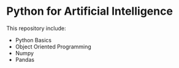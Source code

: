 # Python for Artificial Intelligence

This repository include:
- Python Basics
- Object Oriented Programming
- Numpy
- Pandas
